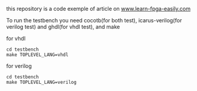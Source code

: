 this repository is a code exemple of article on www.learn-fpga-easily.com

To run the testbench you need cocotb(for both test), icarus-verilog(for verilog test) and ghdl(for vhdl test), and make

for vhdl
```
cd testbench
make TOPLEVEL_LANG=vhdl
```

for verilog
```
cd testbench
make TOPLEVEL_LANG=verilog
```